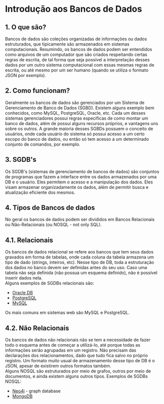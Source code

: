 # Introdução aos Bancos de Dados

## 1. O que são?

Bancos de dados são coleções organizadas de informações ou dados estruturados, que tipicamente são armazenados em sistemas computacionais. Resumindo, os bancos de dados podem ser entendidos como arquivos de um computador que são criados respeitando certas regras de escrita, de tal forma que seja possível a interpretação desses dados por um outro sistema computacional com essas mesmas regras de escrita, ou até mesmo por um ser humano \(quando se utiliza o formato JSON por exemplo\).

## 2. Como funcionam?

Geralmente os bancos de dados são gerenciados por um Sistema de Gerenciamento de Banco de Dados \(SGBD\). Existem alguns exemplo bem conhecidos, como MySQL, PostgreSQL, Oracle, etc. Cada um desses sistemas gerenciadores possui regras específicas de como montar um banco de dados, além de possui alguns recursos próprios, e vantagens uns sobre os outros. A grande maioria desses SGBDs possuem o conceito de usuários, onde cada usuário do sistema só possui acesso a um certo escopo do banco de dados, ou então só tem acesso a um determinado conjunto de comandos, por exemplo.

## 3. SGDB's

Os SGDB's \(sistemas de gerenciamento de bancos de dados\) são conjuntos de programas que fazem a interface entre os dados armazenados por uma DB e o usuário. Eles permitem o acesso e a manipulação dos dados. Eles visam armazenar organizadamente os dados, além de permitir busca e atualização eficiente dos mesmos.

## 4. Tipos de Bancos de dados

No geral os bancos de dados podem ser divididos em Bancos Relacionais ou Não-Relacionais \(ou NOSQL - not only SQL\).

## 4.1. Relacionais

Os bancos de dados relacional se refere aos bancos que tem seus dados gravados em forma de tabelas, onde cada coluna da tabela armazena um tipo de dado \(strings, inteiros, etc\). Nesse tipo de DB, toda a estruturação dos dados no banco devem ser definidas antes do seu uso. Caso uma tabela não seja definida \(não possua um esquema definido\), não é possível inserir dados nela.  
Alguns exemplos de SGDBs relacionais são:

* [Oracle DB](https://www.oracle.com/br/database/)
* [PostgreSQL](https://www.postgresql.org/)
* [MySQL](https://www.mysql.com/)

Os mais comuns em sistemas web são MySQL e PostgreSQL.

## 4.2. Não Relacionais

Os bancos de dados não relacionais não se tem a necessidade de fazer todo o esquema antes de começar a utilizá-lo, até porque todas as informações serão agrupadas em um registro. Não precisam das declarações dos relacionamentos, dado que tudo fica salvo no próprio registro. Um formato muito usual de armazenamento desse tipo de DB é o JSON, apesar de existirem outros formatos também.  
Alguns NOSQL são estruturados por meio de grafos, outros por meio de documentos, e ainda existem alguns outros tipos. Exemplos de SGDBs NOSQL:

* [Neo4j](https://neo4j.com/) - graph database
* [MongoDB](https://www.mongodb.com/)

